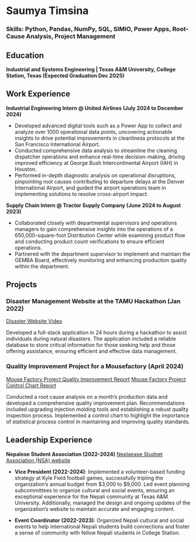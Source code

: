# Saumya Timsina

### Skills: Python, Pandas, NumPy, SQL, SIMIO, Power Apps, Root-Cause Analysis, Project Management

## Education
**Industrial and Systems Engineering | Texas A&M University, College Station, Texas (Expected Graduation Dec 2025)**

## Work Experience
**Industrial Engineering Intern @ United Airlines (July 2024 to December 2024)**
- Developed advanced digital tools such as a Power App to collect and analyze over 1000 operational data points, uncovering actionable insights to drive potential improvements in cleanliness protocols at the San Francisco International Airport.
- Conducted comprehensive data analysis to streamline the cleaning dispatcher operations and enhance real-time decision-making, driving improved efficiency at George Bush Intercontinental Airport (IAH) in Houston.
- Performed in-depth diagnostic analysis on operational disruptions, pinpointing root causes contributing to departure delays at the Denver International Airport, and guided the airport operations team in implementing solutions to resolve cross-airport impact.

**Supply Chain Intern @ Tractor Supply Company (June 2024 to August 2023)**
- Collaborated closely with departmental supervisors and operations managers to gain comprehensive insights into the operations of a 650,000-square-foot Distribution Center while examining product flow and conducting product count verifications to ensure efficient operations.
- Partnered with the department supervisor to implement and maintain the GEMBA Board, effectively monitoring and enhancing production quality within the department.

## Projects 
### Disaster Management Website at the TAMU Hackathon (Jan 2022)
[Disaster Website Video](https://www.youtube.com/watch?v=k6JSfNluBvs)

Developed a full-stack application in 24 hours during a hackathon to assist individuals during natural disasters. The application included a reliable database to store critical information for those seeking help and those offering assistance, ensuring efficient and effective data management.


### Quality Improvement Project for a Mousefactory (April 2024)
[Mouse Factory Project Quality Improvement Report](https://drive.google.com/file/d/1xF2T3QNcnjtlyo-q3pelnJid0CyD86X7/view?usp=sharing)
[Mouse Factory Project Control Chart Report](https://drive.google.com/file/d/1ciuNSbT3FYC5tdstV64XsbN4KOF2UgvJ/view?usp=sharing)

Conducted a root cause analysis on a month’s production data and developed a comprehensive quality improvement plan. Recommendations included upgrading injection molding tools and establishing a robust quality inspection process. Implemented a control chart to highlight the importance of statistical process control in maintaining and improving quality standards.

## Leadership Experience
**Nepalese Student Association (2022-2024)**
[Neplaease Studnet Association (NSA) website](https://www.nsatamu.com/home) 
- **Vice President (2022-2024)**: Implemented a volunteer-based funding strategy at Kyle Field football games, successfully tripling the organization’s annual budget from $3,000 to $9,000. Led event planning subcommittees to organize cultural and social events, ensuring an exceptional experience for the Nepali community at Texas A&M University. Additionally, managed the design and ongoing updates of the organization’s website to maintain accurate and engaging content.

- **Event Coordinator (2022-2023)**: Organized Nepali cultural and social events to help international Nepali students build connections and foster a sense of community with fellow Nepali students in College Station.
  
